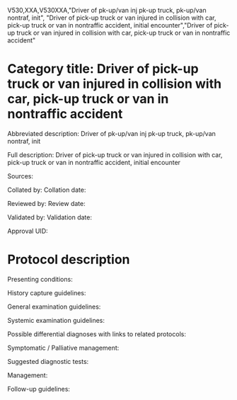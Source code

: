 V530,XXA,V530XXA,"Driver of pk-up/van inj pk-up truck, pk-up/van nontraf, init", "Driver of pick-up truck or van injured in collision with car, pick-up truck or van in nontraffic accident, initial encounter","Driver of pick-up truck or van injured in collision with car, pick-up truck or van in nontraffic accident"
# Category title: Driver of pick-up truck or van injured in collision with car, pick-up truck or van in nontraffic accident

Abbreviated description: Driver of pk-up/van inj pk-up truck, pk-up/van nontraf, init

Full description: Driver of pick-up truck or van injured in collision with car, pick-up truck or van in nontraffic accident, initial encounter

Sources:

Collated by:
Collation date:

Reviewed by:
Review date:

Validated by:
Validation date:

Approval UID:

# Protocol description

Presenting conditions:

History capture guidelines:

General examination guidelines:

Systemic examination guidelines:

Possible differential diagnoses with links to related protocols:

Symptomatic / Palliative management:

Suggested diagnostic tests:

Management:

Follow-up guidelines:
